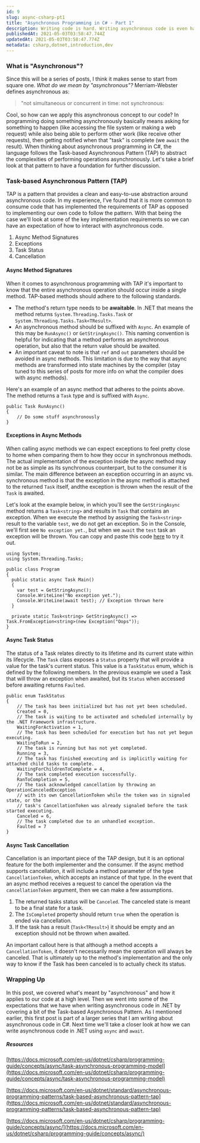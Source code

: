 ```yaml
---
id: 9
slug: async-csharp-pt1
title: "Asynchronous Programming in C# - Part 1"
description: Writing code is hard. Writing asynchronous code is even harder. Luckily C# provides us with the `async` and `await` keywords to make asynchronous programming a little easier. This is the first of a series of posts in which I'll be going over writing asynchronous code in C# as well as a bit into the internals of how it works under the hood.
publishedAt: 2021-05-03T03:58:47.744Z
updatedAt: 2021-05-03T03:58:47.774Z
metadata: csharp,dotnet,introduction,dev
---
```

### What is "Asynchronous"?
Since this will be a series of posts, I think it makes sense to start from square one. *What do we mean by "asynchronous"?* Merriam-Webster defines asynchronous as:
> "not simultaneous or concurrent in time: not synchronous:

Cool, so how can we apply this asynchronous concept to our code? In programming doing something asynchronously basically means asking for something to happen (like accessing the file system or making a web request) while also being able to perform other work (like receive other requests), then getting notified when that "task" is complete (we `await` the result). When thinking about asynchronous programming in C#, the language follows the Task-based Asynchronous Pattern (TAP) to abstract the complexities of performing operations asynchronously. Let's take a brief look at that pattern to have a foundation for further discussion.

### Task-based Asynchronous Pattern (TAP)
TAP is a pattern that provides a clean and easy-to-use abstraction around asynchronous code. In my experience, I've found that it is more common to consume code that has implemented the requirements of TAP as opposed to implementing our own code to follow the pattern. With that being the case we'll look at some of the key implementation requirements so we can have an expectation of how to interact with asynchronous code.

1. Async Method Signatures
2. Exceptions
3. Task Status
4. Cancellation

#### Async Method Signatures
When it comes to asynchronous programming with TAP it's important to know that the entire asynchronous operation should occur inside a single method. TAP-based methods should adhere to the following standards.

- The method's return type needs to be **awaitable**. In .NET that means the method returns `System.Threading.Tasks.Task` or `System.Threading.Tasks.Task<TResult>`.
- An asynchronous method should be suffixed with `Async`. An example of this may be `RunAsync()` or `GetStringAsync()`. This naming convention is helpful for indicating that a method performs an asynchronous operation, but also that the return value should be awaited.
- An important caveat to note is that `ref` and `out` parameters should be avoided in async methods. This limitation is due to the way that async methods are transformed into state machines by the compiler (stay tuned to this series of posts for more info on what the compiler does with async methods).

Here's an example of an async method that adheres to the points above. The method returns a `Task` type and is suffixed with `Async`.

```
public Task RunAsync()
{
    // Do some stuff asynchronously
}
```

#### Exceptions in Async Methods
When calling async methods we can expect exceptions to feel pretty close to home when comparing them to how they occur in synchronous methods. The actual implementation of the exception inside the async method may not be as simple as its synchronous counterpart, but to the consumer it is similar. The main difference between an exception occurring in an async vs. synchronous method is that the exception in the async method is attached to the returned `Task` itself, andthe exception is thrown when the result of the `Task` is awaited. 

Let's look at the example below, in which you'll see the `GetStringAsync` method returns a `Task<string>` and results in `Task` that contains an exception. When we execute the method by assigning the `Task<string>` result to the variable `test`, we do not get an exception. So in the Console, we'll first see `No exception yet.`, but when we `await` the `test` task an exception will be thrown. You can copy and paste this code [here](https://try.dot.net/) to try it out.

```
using System;
using System.Threading.Tasks;

public class Program
{
  public static async Task Main()
  {
    var test = GetStringAsync();
    Console.WriteLine("No exception yet.");
    Console.WriteLine(await test); // Exception thrown here
  }

  private static Task<string> GetStringAsync() => Task.FromException<string>(new Exception("Oops"));
}
```

#### Async Task Status
The status of a Task relates directly to its lifetime and its current state within its lifecycle. The `Task` class exposes a `Status` property that will provide a value for the task's current status. This value is a `TaskStatus` enum, which is defined by the following members. In the previous example we used a Task that will throw an exception when awaited, but its `Status` when accessed before awaiting returns `Faulted`.

```
public enum TaskStatus
{
    // The task has been initialized but has not yet been scheduled.
    Created = 0,
    // The task is waiting to be activated and scheduled internally by the .NET Framework infrastructure.
    WaitingForActivation = 1,
    // The task has been scheduled for execution but has not yet begun executing.
    WaitingToRun = 2,
    // The task is running but has not yet completed.
    Running = 3,
    // The task has finished executing and is implicitly waiting for attached child tasks to complete.
    WaitingForChildrenToComplete = 4,
    // The task completed execution successfully.
    RanToCompletion = 5,
    // The task acknowledged cancellation by throwing an OperationCanceledException
    // with its own CancellationToken while the token was in signaled state, or the
    // task's CancellationToken was already signaled before the task started executing.
    Canceled = 6,
    // The task completed due to an unhandled exception.
    Faulted = 7
}
```

#### Async Task Cancellation
Cancellation is an important piece of the TAP design, but it is an optional feature for the both implementer and the consumer. If the async method supports cancellation, it will include a method parameter of the type `CancellationToken`, which accepts an instance of that type. In the event that an async method receives a request to cancel the operation via the `cancellationToken` argument, then we can make a few assumptions.

1. The returned tasks status will be `Canceled`. The canceled state is meant to be a final state for a task.
2. The `IsCompleted` property should return `true` when the operation is ended via cancellation.
3. If the task has a result (`Task<TResult>`) it should be empty and an exception should not be thrown when awaited.

An important callout here is that although a method accepts a `CancellationToken`, it doesn't necessarily mean the operation will always be canceled. That is ultimately up to the method's implementation and the only way to know if the Task has been canceled is to actually check its status.

### Wrapping Up
In this post, we covered what's meant by "asynchronous" and how it applies to our code at a high level. Then we went into some of the expectations that we have when writing asynchronous code in .NET by covering a bit of the Task-based Asynchronous Pattern. As I mentioned earlier, this first post is part of a larger series that I am writing about asynchronous code in C#. Next time we'll take a closer look at how we can write asynchronous code in .NET using `async` and `await`.

##### Resources
[https://docs.microsoft.com/en-us/dotnet/csharp/programming-guide/concepts/async/task-asynchronous-programming-model](https://docs.microsoft.com/en-us/dotnet/csharp/programming-guide/concepts/async/task-asynchronous-programming-model)

[https://docs.microsoft.com/en-us/dotnet/standard/asynchronous-programming-patterns/task-based-asynchronous-pattern-tap](https://docs.microsoft.com/en-us/dotnet/standard/asynchronous-programming-patterns/task-based-asynchronous-pattern-tap)

[https://docs.microsoft.com/en-us/dotnet/csharp/programming-guide/concepts/async/](https://docs.microsoft.com/en-us/dotnet/csharp/programming-guide/concepts/async/)